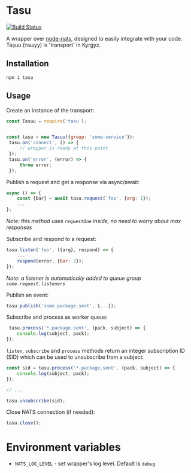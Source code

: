 Tasu
====

[![Build Status](https://travis-ci.org/yentsun/tasu.svg?branch=master)](https://travis-ci.org/yentsun/tasu)

A wrapper over [node-nats](https://github.com/nats-io/node-nats), designed
to easily integrate with your code. Taşuu (ташуу) is 'transport' in Kyrgyz.


Installation
------------

```
npm i tasu
```

Usage
-----

Create an instance of the transport:

```js
const Tasuu = require('tasu');


const tasu = new Tasuu({group: 'some-service'});
 tasu.on('connect', () => {
     // wrapper is ready at this point
 });
 tasu.on('error', (error) => {
     throw error;
 });
```


Publish a request and get a response via async/await:

```js
async () => {
    const {bar} = await tasu.request('foo', {arg: 1});
    ...
};

```
_Note: this method uses `requestOne` inside, no need to worry about max  
responses_ 


Subscribe and respond to a request:

```js
tasu.listen('foo', ({arg}, respond) => {
    ...
    respond(error, {bar: 2});
});
```

_Note: a listener is automatically added to queue group `some.request.listeners`_


Publish an event:

```js
tasu.publish('some.package.sent', {...});
```

Subscribe and process as worker queue:

```js
 tasu.process('*.package.sent', (pack, subject) => {
    console.log(subject, pack);
});
```

`listen`, `subscribe` and `process` methods return an integer subscription ID (SID) which can be used to unsubscribe from a subject:

```js
const sid = tasu.process('*.package.sent', (pack, subject) => {
    console.log(subject, pack);
});

// ...

tasu.unsubscribe(sid);
```

Close NATS connection (if needed):

```js
tasu.close();
```

Environment variables
=====================

- `NATS_LOG_LEVEL` - set wrapper's log level. Default is `debug`
